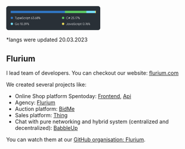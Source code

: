 <img src="./img/langs-20-3-2023.svg" width="50%">

\*langs were updated 20.03.2023

## Flurium

I lead team of developers. You can checkout our website: [flurium.com](https://flurium.com/)

We created several projects like:
- Online Shop platform Spentoday: [Frontend](https://github.com/flurium/spentoday), [Api](https://github.com/flurium/spentoday-api)
- Agency: [Flurium](https://github.com/flurium/agency)
- Auction platform: [BidMe](https://github.com/flurium/bidme)
- Sales platform: [Thing](https://github.com/flurium/thing)
- Chat with pure networking and hybrid system (centralized and decentralized): [BabbleUp](https://github.com/flurium/babble)

You can watch them at our [GitHub organisation: Flurium](https://github.com/flurium).
